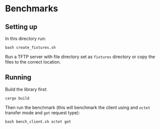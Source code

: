 # Benchmarks

## Setting up

In this directory run:

```
bash create_fixtures.sh
```

Run a TFTP server with file directory set as `fixtures` directory or copy the files
to the correct location.

## Running

Build the library first:

```
cargo build
```

Then run the benchmark (this will benchmark the client using and `octet` transfer mode
and `get` request type):

```
bash bench_client.sh octet get
```
